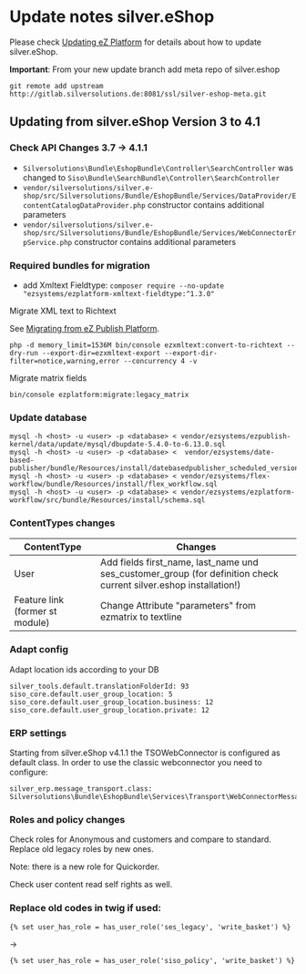 # Update notes silver.eShop

Please check [Updating eZ Platform](https://doc.ezplatform.com/en/latest/releases/updating_ez_platform/) for details about how to update silver.eShop.

**Important**: From your new update branch add meta repo of silver.eshop

``` 
git remote add upstream http://gitlab.silversolutions.de:8081/ssl/silver-eshop-meta.git
```

## Updating from silver.eShop Version 3 to 4.1

### Check API Changes 3.7 -> 4.1.1

- `Silversolutions\Bundle\EshopBundle\Controller\SearchController` was changed to `Siso\Bundle\SearchBundle\Controller\SearchController`
- `vendor/silversolutions/silver.e-shop/src/Silversolutions/Bundle/EshopBundle/Services/DataProvider/EcontentCatalogDataProvider.php` constructor contains additional parameters
- `vendor/silversolutions/silver.e-shop/src/Silversolutions/Bundle/EshopBundle/Services/WebConnectorErpService.php` constructor contains additional parameters

### Required bundles for migration

- add Xmltext Fieldtype: `composer require --no-update "ezsystems/ezplatform-xmltext-fieldtype:^1.3.0"`

Migrate XML text to Richtext

See [Migrating from eZ Publish Platform](https://doc.ezplatform.com/en/latest/migrating/migrating_from_ez_publish_platform/#321-migrate-xmltext-content-to-richtext).

```
php -d memory_limit=1536M bin/console ezxmltext:convert-to-richtext --dry-run --export-dir=ezxmltext-export --export-dir-filter=notice,warning,error --concurrency 4 -v
```

Migrate matrix fields

```
bin/console ezplatform:migrate:legacy_matrix
```

### Update database

``` 
mysql -h <host> -u <user> -p <database> < vendor/ezsystems/ezpublish-kernel/data/update/mysql/dbupdate-5.4.0-to-6.13.0.sql
mysql -h <host> -u <user> -p <database> <  vendor/ezsystems/date-based-publisher/bundle/Resources/install/datebasedpublisher_scheduled_version.sql
mysql -h <host> -u <user> -p <database> < vendor/ezsystems/flex-workflow/bundle/Resources/install/flex_workflow.sql
mysql -h <host> -u <user> -p <database> < vendor/ezsystems/ezplatform-workflow/src/bundle/Resources/install/schema.sql
```

### ContentTypes changes

|ContentType|Changes|
|--- |--- |
|User|Add fields first_name, last_name und ses_customer_group (for definition check current silver.eshop installation!)|
|Feature link (former st module)|Change Attribute "parameters" from ezmatrix to textline|

### Adapt config

Adapt location ids according to your DB

``` 
silver_tools.default.translationFolderId: 93
siso_core.default.user_group_location: 5
siso_core.default.user_group_location.business: 12
siso_core.default.user_group_location.private: 12
```

### ERP settings

Starting from silver.eShop v4.1.1 the TSOWebConnector is configured as default class. In order to use the classic webconnector you need to configure:

``` 
silver_erp.message_transport.class: Silversolutions\Bundle\EshopBundle\Services\Transport\WebConnectorMessageTransport
```

### Roles and policy changes

Check roles for Anonymous and customers and compare to standard. Replace old legacy roles by new ones.

Note: there is a new role for Quickorder.

Check user content read self rights as well.

### Replace old codes in twig if used:

`{% set user_has_role = has_user_role('ses_legacy', 'write_basket') %}`

-> 

`{% set user_has_role = has_user_role('siso_policy', 'write_basket') %}`
